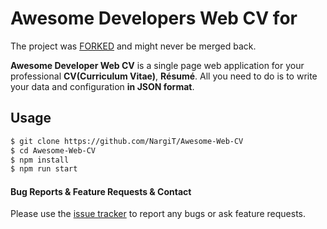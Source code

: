 # Awesome Developers Web CV for 
The project was [FORKED](https://github.com/posquit0/Awesome-Web-CV/) and might never be merged back. 

**Awesome Developer Web CV** is a single page web application for your professional **CV(Curriculum Vitae)**, **Résumé**. All you need to do is to write your data and configuration **in JSON format**.

## Usage

```bash
$ git clone https://github.com/NargiT/Awesome-Web-CV
$ cd Awesome-Web-CV
$ npm install
$ npm run start
```

#### Bug Reports & Feature Requests & Contact

Please use the [issue tracker](https://github.com/NargiT/Awesome-Web-CV/issues) to report any bugs or ask feature requests.